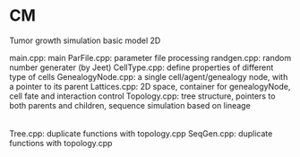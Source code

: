 # CM

Tumor growth simulation basic model 2D

main.cpp: main
ParFile.cpp: parameter file processing
randgen.cpp: random number generater (by Jeet)
CellType.cpp: define properties of different type of cells
GenealogyNode.cpp: a single cell/agent/genealogy node, with a pointer to its parent
Lattices.cpp: 2D space, container for genealogyNode, cell fate and interaction control
Topology.cpp: tree structure, pointers to both parents and children, sequence simulation based on lineage

######
Tree.cpp: duplicate functions with topology.cpp
SeqGen.cpp: duplicate functions with topology.cpp




